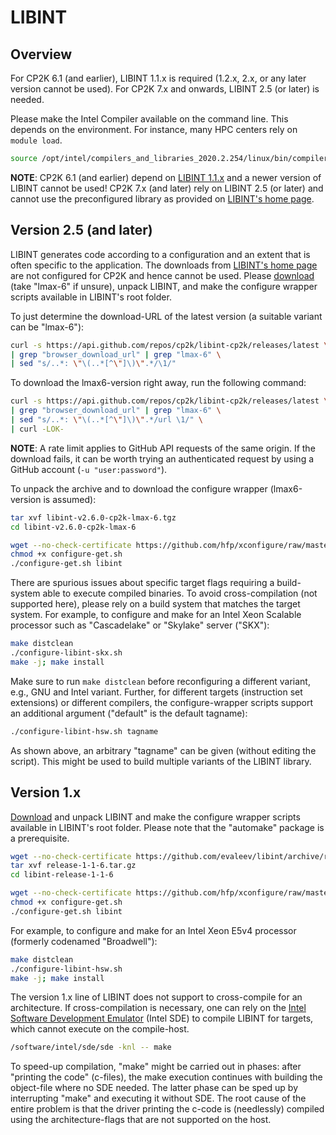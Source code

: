 # LIBINT

## Overview

For CP2K&#160;6.1 (and earlier), LIBINT&#160;1.1.x is required (1.2.x, 2.x, or any later version cannot be used). For CP2K&#160;7.x and onwards, LIBINT&#160;2.5 (or later) is needed.

Please make the Intel Compiler available on the command line. This depends on the environment. For instance, many HPC centers rely on `module load`.

```bash
source /opt/intel/compilers_and_libraries_2020.2.254/linux/bin/compilervars.sh intel64
```

**NOTE**: CP2K&#160;6.1 (and earlier) depend on [LIBINT&#160;1.1.x](#version1x) and a newer version of LIBINT cannot be used! CP2K&#160;7.x (and later) rely on LIBINT&#160;2.5 (or later) and cannot use the preconfigured library as provided on [LIBINT's home page](https://github.com/evaleev/libint).

## Version&#160;2.5 (and later)

LIBINT generates code according to a configuration and an extent that is often specific to the application. The downloads from [LIBINT's home page](https://github.com/evaleev/libint) are not configured for CP2K and hence cannot be used. Please [download](https://github.com/cp2k/libint-cp2k/releases/latest) (take "lmax-6" if unsure), unpack LIBINT, and make the configure wrapper scripts available in LIBINT's root folder.

To just determine the download-URL of the latest version (a suitable variant can be "lmax-6"):

```bash
curl -s https://api.github.com/repos/cp2k/libint-cp2k/releases/latest \
| grep "browser_download_url" | grep "lmax-6" \
| sed "s/..*: \"\(..*[^\"]\)\".*/\1/"
```

To download the lmax6-version right away, run the following command:

```bash
curl -s https://api.github.com/repos/cp2k/libint-cp2k/releases/latest \
| grep "browser_download_url" | grep "lmax-6" \
| sed "s/..*: \"\(..*[^\"]\)\".*/url \1/" \
| curl -LOK-
```

**NOTE**: A rate limit applies to GitHub API requests of the same origin. If the download fails, it can be worth trying an authenticated request by using a GitHub account (`-u "user:password"`).

To unpack the archive and to download the configure wrapper (lmax6-version is assumed):

```bash
tar xvf libint-v2.6.0-cp2k-lmax-6.tgz
cd libint-v2.6.0-cp2k-lmax-6

wget --no-check-certificate https://github.com/hfp/xconfigure/raw/master/configure-get.sh
chmod +x configure-get.sh
./configure-get.sh libint
```

There are spurious issues about specific target flags requiring a build-system able to execute compiled binaries. To avoid cross-compilation (not supported here), please rely on a build system that matches the target system. For example, to configure and make for an Intel Xeon Scalable processor such as "Cascadelake" or "Skylake" server ("SKX"):

```bash
make distclean
./configure-libint-skx.sh
make -j; make install
```

Make sure to run `make distclean` before reconfiguring a different variant, e.g., GNU and Intel variant. Further, for different targets (instruction set extensions) or different compilers, the configure-wrapper scripts support an additional argument ("default" is the default tagname):

```bash
./configure-libint-hsw.sh tagname
```

As shown above, an arbitrary "tagname" can be given (without editing the script). This might be used to build multiple variants of the LIBINT library.

## Version&#160;1.x

[Download](https://github.com/evaleev/libint/archive/release-1-1-6.tar.gz) and unpack LIBINT and make the configure wrapper scripts available in LIBINT's root folder. Please note that the "automake" package is a prerequisite.

```bash
wget --no-check-certificate https://github.com/evaleev/libint/archive/release-1-1-6.tar.gz
tar xvf release-1-1-6.tar.gz
cd libint-release-1-1-6

wget --no-check-certificate https://github.com/hfp/xconfigure/raw/master/configure-get.sh
chmod +x configure-get.sh
./configure-get.sh libint
```

For example, to configure and make for an Intel Xeon&#160;E5v4 processor (formerly codenamed "Broadwell"):

```bash
make distclean
./configure-libint-hsw.sh
make -j; make install
```

The version 1.x line of LIBINT does not support to cross-compile for an architecture. If cross-compilation is necessary, one can rely on the [Intel Software Development Emulator](https://software.intel.com/en-us/articles/intel-software-development-emulator) (Intel SDE) to compile LIBINT for targets, which cannot execute on the compile-host.

```bash
/software/intel/sde/sde -knl -- make
```

To speed-up compilation, "make" might be carried out in phases: after "printing the code" (c-files), the make execution continues with building the object-file where no SDE needed. The latter phase can be sped up by interrupting "make" and executing it without SDE. The root cause of the entire problem is that the driver printing the c-code is (needlessly) compiled using the architecture-flags that are not supported on the host.

